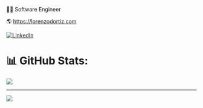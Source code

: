 👨‍💻 Software Engineer 
<br>

🌎 https://lorenzodortiz.com 
<br>

[![LinkedIn](https://img.shields.io/badge/LinkedIn-%230077B5.svg?logo=linkedin&logoColor=white)](https://linkedin.com/in/lorenzodortiz) 
# 📊 GitHub Stats:
![](https://github-readme-stats.vercel.app/api/top-langs/?username=lorenzodortiz&theme=merko&hide_border=false&include_all_commits=true&count_private=true&layout=compact)

---
[![](https://visitcount.itsvg.in/api?id=lorenzodortiz&icon=2&color=0)](https://visitcount.itsvg.in)

